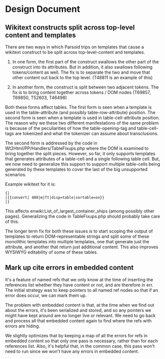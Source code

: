# Design Document

## Wikitext constructs split across top-level content and templates

There are two ways in which Parsoid trips on templates that cause a wikitext
construct to be split across top-level-content and templates.

1. In one form, the first part of the construct swallows the other part of the
construct into its attributes.  But in addition, it also swallows following
tokens/content as well.  The fix is to separate the two and move that other
content out back to the top level.  (T48811 is an example of this)

2. In another form, the construct is split between two adjacent tokens.  The
fix is to bring content together across tokens / DOM nodes (T69857, T69850,
T52603, T46498)

Both these forms affect tables.  The first form is seen when a template is used
in the table-attribute (and possibly table-row-attribute) position.  The second
form is seen when a template is used in table-cell-attribute position.  The
reason why we these two different manifestations of the same problem is because
of the peculiarities of how the table-opening-tag and table-cell-tags are
tokenized and what the tokenizer can assume about transclusions.

The second form is addressed by the code in Wt2Html/PP/Handlers/TableFixups.php
where the DOM is examined to bring together the split pieces.  However, so far,
it only supports templates that generates attributes of a table-cell and a
single following table cell.  But, we now need to generalize this support to
support multiple table-cells being generated by these templates to cover the
last of the big unsupported scenarios.

Example wikitext for it is:

```
{|
|{{convert| 400|m|ft|disp=table|sortable=on}}
|}
```

This affects enwiki:List_of_largest_container_ships (among possibly other
pages).  Generalizing the code in TableFixups.php should probably take care of
this.

The longer term fix for both these issues is to start scoping the output of
templates to return DOM-representable strings and split some of these
monolithic templates into multiple templates, one that generate just the
attribute, and another that return just additional content.  This also improves
WYSIWYG editability of some of these tables.

## Mark up cite errors in embedded content

It's a feature of named refs that we only know at the time of inserting the
references list whether they have content or not, and are therefore in err.
The initial strategy was to keep pointers to all named ref nodes so that if an
error does occur, we can mark them up.

The problem with embedded content is that, at the time when we find out about
the errors, it's been serialized and stored, and so any pointers we might have
kept around are no longer live or relevant.  We need to go back and process all
that embedded content again to find where the refs with errors are hiding.

We slightly optimizes that by keeping a map of all the errors for refs in
embedded content so that only one pass is necessary, rather than for each
references list.  Also, it's helpful that, in the common case, this pass won't
need to run since we won't have any errors in embedded content.
